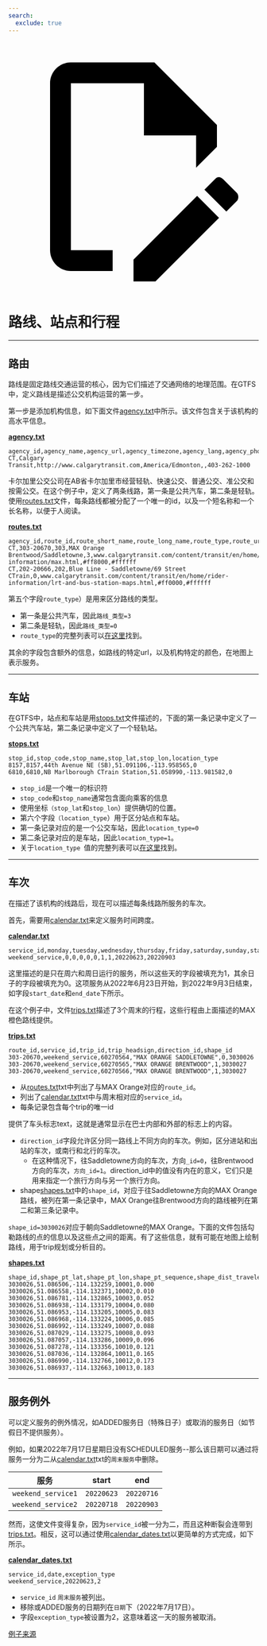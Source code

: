 ```yaml
---
search:
  exclude: true
---
```


<a class="pencil-link" href="https://github.com/MobilityData/gtfs.org/edit/main/docs/schedule/examples/routes-stops-trips.md" title="Edit this page" target="_blank">
    <svg class="pencil" xmlns="http://www.w3.org/2000/svg" viewBox="0 0 24 24"><path d="M10 20H6V4h7v5h5v3.1l2-2V8l-6-6H6c-1.1 0-2 .9-2 2v16c0 1.1.9 2 2 2h4v-2m10.2-7c.1 0 .3.1.4.2l1.3 1.3c.2.2.2.6 0 .8l-1 1-2.1-2.1 1-1c.1-.1.2-.2.4-.2m0 3.9L14.1 23H12v-2.1l6.1-6.1 2.1 2.1Z"></path></svg>
  </a>

# 路线、站点和行程

<hr/>

## 路由

路线是固定路线交通运营的核心，因为它们描述了交通网络的地理范围。在GTFS中，定义路线是描述公交机构运营的第一步。

第一步是添加机构信息，如下面文件[agency.txt](../../reference/#agencytxt)中所示。该文件包含关于该机构的高水平信息。

[**agency.txt**](../../reference/#agencytxt)

    agency_id,agency_name,agency_url,agency_timezone,agency_lang,agency_phone
    CT,Calgary Transit,http://www.calgarytransit.com,America/Edmonton,,403-262-1000

卡尔加里公交公司在AB省卡尔加里市经营轻轨、快速公交、普通公交、准公交和按需公交。在这个例子中，定义了两条线路，第一条是公共汽车，第二条是轻轨。使用[routes.txt](../../reference/#routestxt)文件，每条路线都被分配了一个唯一的id，以及一个短名称和一个长名称，以便于人阅读。

[**routes.txt**](../../reference/#routestxt)

    agency_id,route_id,route_short_name,route_long_name,route_type,route_url,route_color,route_text_color
    CT,303-20670,303,MAX Orange Brentwood/Saddletowne,3,www.calgarytransit.com/content/transit/en/home/rider-information/max.html,#ff8000,#ffffff
    CT,202-20666,202,Blue Line - Saddletowne/69 Street CTrain,0,www.calgarytransit.com/content/transit/en/home/rider-information/lrt-and-bus-station-maps.html,#ff0000,#ffffff

第五个字段`route_type`）是用来区分路线的类型。

- 第一条是公共汽车，因此`路线_类型=3`
- 第二条是轻轨，因此`路线_类型=0`
- `route_type`的完整列表可以[在这里](../../reference/#routestxt)找到。

其余的字段包含额外的信息，如路线的特定url，以及机构特定的颜色，在地图上表示服务。

<hr/>

## 车站

在GTFS中，站点和车站是用[stops.txt](../../reference/#stopstxt)文件描述的，下面的第一条记录中定义了一个公共汽车站，第二条记录中定义了一个轻轨站。

[**stops.txt**](../../reference/#stopstxt)

    stop_id,stop_code,stop_name,stop_lat,stop_lon,location_type
    8157,8157,44th Avenue NE (SB),51.091106,-113.958565,0
    6810,6810,NB Marlborough CTrain Station,51.058990,-113.981582,0

- `stop_id`是一个唯一的标识符
- `stop_code`和`stop_name`通常包含面向乘客的信息
- 使用坐标`（stop_lat`和`stop_lon`）提供确切的位置。
- 第六个字段`（location_type`）用于区分站点和车站。
- 第一条记录对应的是一个公交车站，因此`location_type=0`
- 第二条记录对应的是车站，因此`location_type=1`。
- 关于` location_type  `值的完整列表可以[在这里](../../reference/stopstxt)找到。

<hr/>

## 车次

在描述了该机构的线路后，现在可以描述每条线路所服务的车次。

首先，需要用[calendar.txt](../../reference/#calendartxt)来定义服务时间跨度。

[**calendar.txt**](../../reference/#calendartxt)

    service_id,monday,tuesday,wednesday,thursday,friday,saturday,sunday,start_date,end_date
    weekend_service,0,0,0,0,0,1,1,20220623,20220903

这里描述的是只在周六和周日运行的服务，所以这些天的字段被填充为1，其余日子的字段被填充为0。这项服务从2022年6月23日开始，到2022年9月3日结束，如字段`start_date`和`end_date`下所示。

在这个例子中，文件[trips.txt](../../reference/#tripstxt)描述了3个周末的行程，这些行程由上面描述的MAX橙色路线提供。

[**trips.txt**](../../reference/#tripstxt)

    route_id,service_id,trip_id,trip_headsign,direction_id,shape_id
    303-20670,weekend_service,60270564,"MAX ORANGE SADDLETOWNE",0,3030026
    303-20670,weekend_service,60270565,"MAX ORANGE BRENTWOOD",1,3030027
    303-20670,weekend_service,60270566,"MAX ORANGE BRENTWOOD",1,3030027

- 从[routes.txt](../../reference/#routestxt)txt中列出了与MAX Orange对应的`route_id`。
- 列出了[calendar.txt](../../reference/#calendartxt)txt中与周末相对应的`service_id`。
- 每条记录包含每个trip的唯一id

提供了车头标志text，这就是通常显示在巴士内部和外部的标志上的内容。

- `direction_id`字段允许区分同一路线上不同方向的车次。例如，区分进站和出站的车次，或南行和北行的车次。
  - 在这种情况下，往Saddletowne方向的车次，方向`_id=0`，往Brentwood方向的车次，`方向_id=1`。direction_id中的值没有内在的意义，它们只是用来指定一个旅行方向与另一个旅行方向。
- shape[shapes.txt](../../reference/#shapestxt)中的`shape_id`，对应于往Saddletowne方向的MAX Orange路线，被列在第一条记录中，MAX Orange往Brentwood方向的路线被列在第二和第三条记录中。

`shape_id=3030026`对应于朝向Saddletowne的MAX Orange。下面的文件包括勾勒路线的点的信息以及这些点之间的距离。有了这些信息，就有可能在地图上绘制路线，用于trip规划或分析目的。

[**shapes.txt**](../../reference/#shapestxt)

    shape_id,shape_pt_lat,shape_pt_lon,shape_pt_sequence,shape_dist_traveled
    3030026,51.086506,-114.132259,10001,0.000
    3030026,51.086558,-114.132371,10002,0.010
    3030026,51.086781,-114.132865,10003,0.052
    3030026,51.086938,-114.133179,10004,0.080
    3030026,51.086953,-114.133205,10005,0.083
    3030026,51.086968,-114.133224,10006,0.085
    3030026,51.086992,-114.133249,10007,0.088
    3030026,51.087029,-114.133275,10008,0.093
    3030026,51.087057,-114.133286,10009,0.096
    3030026,51.087278,-114.133356,10010,0.121
    3030026,51.087036,-114.132864,10011,0.165
    3030026,51.086990,-114.132766,10012,0.173
    3030026,51.086937,-114.132663,10013,0.183

<hr/>

## 服务例外

可以定义服务的例外情况，如ADDED服务日（特殊日子）或取消的服务日（如节假日不提供服务）。

例如，如果2022年7月17日星期日没有SCHEDULED服务--那么该日期可以通过将服务一分为二从[calendar.txt](../../reference/#calendartxt)txt的`周末服务`中删除。

| 服务                 | start      | end        |
| ------------------ | ---------- | ---------- |
| `weekend_service1` | `20220623` | `20220716` |
| `weekend_service2` | `20220718` | `20220903` |

然而，这使文件变得复杂，因为`service_id`被一分为二，而且这种断裂会连带到[trips.txt](../../reference/#tripstxt)。相反，这可以通过使用[calendar_dates.txt](../../reference/#calendar_datestxt)以更简单的方式完成，如下所示。

[**calendar_dates.txt**](../../reference/#calendar_datestxt)

    service_id,date,exception_type
    weekend_service,20220623,2

- `service_id` `周末服务`被列出。
- 移除或ADDED服务的日期列在`日期`下（2022年7月17日）。
- 字段`exception_type`被设置为2，这意味着这一天的服务被取消。

[例子来源](https://data.calgary.ca/download/npk7-z3bj/application%2Fzip)
